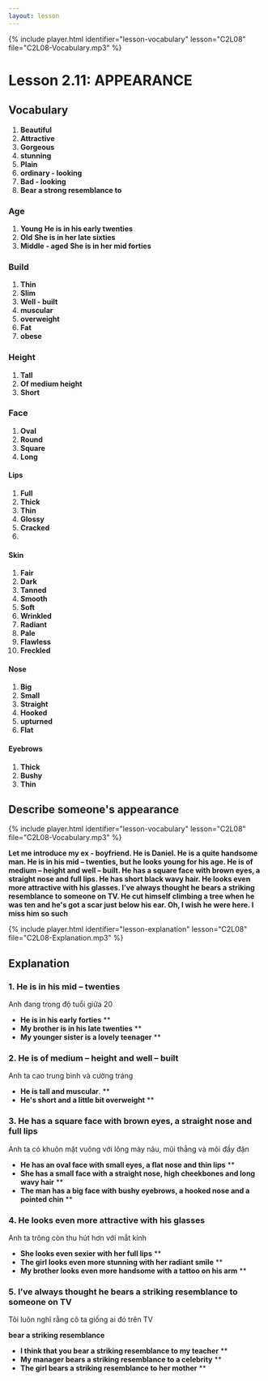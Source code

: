 ```yaml
---
layout: lesson
---
```


{% include player.html identifier="lesson-vocabulary" lesson="C2L08" file="C2L08-Vocabulary.mp3" %}
# Lesson 2.11: APPEARANCE  



## Vocabulary
1. **Beautiful**
2. **Attractive**
3. **Gorgeous**
4. **stunning**
5. **Plain**
6. **ordinary - looking**
7. **Bad - looking**
8. **Bear a strong resemblance to**

### Age
1. **Young** **He is in his  early twenties**
2. **Old** **She is in her late sixties**
3. **Middle - aged**  **She is in her mid forties**

### Build 
1. **Thin**
2. **Slim**
3. **Well - built**
4. **muscular**
5. **overweight**
6. **Fat**
7. **obese**
### Height 
1. **Tall**
2. **Of medium height**
3. **Short**

### Face
1. **Oval** 
2. **Round**
3. **Square**
4. **Long**

#### Lips 
1. **Full**
2. **Thick**
3. **Thin**
4. **Glossy**
5. **Cracked**
6. 
#### Skin 
1. **Fair**
2. **Dark**
3. **Tanned** 
4. **Smooth**
5. **Soft**
6. **Wrinkled** 
7. **Radiant**
8. **Pale**
9. **Flawless**
10. **Freckled**


#### Nose 
1. **Big**
2. **Small**
3. **Straight**
4. **Hooked**
5. **upturned**
6. **Flat**

#### Eyebrows
1. **Thick**
2. **Bushy** 
3. **Thin**


 



## Describe someone's appearance 
{% include player.html identifier="lesson-vocabulary" lesson="C2L08" file="C2L08-Vocabulary.mp3" %}

**Let me introduce my ex - boyfriend. He is Daniel. He is a quite handsome man. He is in his mid – twenties, but he looks young for his age. He is of medium – height and well – built. He has a square face with brown eyes,  a straight nose and full lips. He has short black wavy hair.  He looks even more attractive with his glasses. I’ve always thought he bears a striking resemblance to someone on TV. He cut himself climbing a tree when he was ten and he's got a scar just below his ear. Oh, I wish he were here. I miss him so such**




{% include player.html identifier="lesson-explanation" lesson="C2L08" file="C2L08-Explanation.mp3" %}
## Explanation


### 1. He is in his mid – twenties

Anh đang trong độ tuổi giữa 20

- **He is in his early forties** **
- **My brother is in his late twenties** **
- **My younger sister is a lovely teenager** **


### 2. He is of medium – height and well – built

Anh ta cao trung bình và cường tráng 

- **He is tall and muscular**. **
- **He's short and a little bit overweight** **

### 3. He has a square face with brown eyes,  a straight nose and full lips

Anh ta có khuôn mặt vuông với lông mày nâu, mũi thẳng và môi đầy đặn

- **He has an oval face with small eyes, a flat nose and thin lips** **
- **She has a small face with a straight nose, high cheekbones and long wavy hair** **
- **The man has a big face with bushy eyebrows, a hooked nose and a pointed chin** **

### 4. He looks even more attractive with his glasses 

Anh ta trông còn thu hút hơn với mắt kính 


- **She looks even sexier with her full lips** **
- **The girl looks even more stunning with her radiant smile** **
- **My brother looks even more handsome with a tattoo on his arm** **

### 5.  I’ve always thought he bears a striking resemblance to someone on TV

Tôi luôn nghĩ rằng cô ta giống ai đó trên TV

**bear a striking resemblance**

- **I think that you bear a striking resemblance to my teacher** **
- **My manager bears a striking resemblance to a celebrity** **
- **The girl bears a striking resemblance to her mother** **





 
